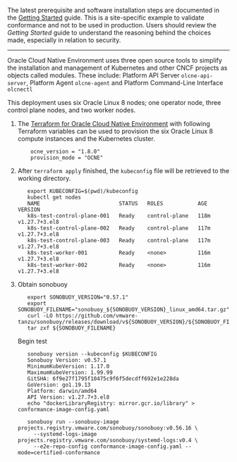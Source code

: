 The latest prerequisite and software installation steps are documented in the [Getting Started](https://docs.oracle.com/en/operating-systems/olcne/start/) guide.
This is a site-specific example to validate conformance and not to be used in production. Users should review the _Getting Started_ guide to understand the reasoning behind the choices made, especially in relation to security.
***
Oracle Cloud Native Environment uses three open source tools to simplify the installation and management of Kubernetes and other CNCF projects as objects called modules.
These include: Platform API Server `olcne-api-server`, Platform Agent `olcne-agent` and Platform Command-Line Interface `olcnectl`

This deployment uses six Oracle Linux 8 nodes; one operator node, three control plane nodes, and two worker nodes.

1. The [Terraform for Oracle Cloud Native Environment](https://github.com/oracle-terraform-modules/terraform-oci-olcne) with following Terraform variables can be used to provision the six Oracle Linux 8 compute instances and the Kubernetes cluster.
   ~~~
       ocne_version = "1.8.0"
       provision_mode = "OCNE"
   ~~~


2. After `terraform apply` finished, the `kubeconfig` file will be retrieved to the working directory.
    ~~~
       export KUBECONFIG=$(pwd)/kubeconfig
       kubectl get nodes
       NAME                         STATUS   ROLES           AGE    VERSION
       k8s-test-control-plane-001   Ready    control-plane   118m   v1.27.7+3.el8
       k8s-test-control-plane-002   Ready    control-plane   117m   v1.27.7+3.el8
       k8s-test-control-plane-003   Ready    control-plane   117m   v1.27.7+3.el8
       k8s-test-worker-001          Ready    <none>          116m   v1.27.7+3.el8
       k8s-test-worker-002          Ready    <none>          116m   v1.27.7+3.el8
    ~~~

3. Obtain sonobuoy
    ~~~
       export SONOBUOY_VERSION="0.57.1"
       export SONOBUOY_FILENAME="sonobuoy_${SONOBUOY_VERSION}_linux_amd64.tar.gz"
       curl -LO https://github.com/vmware-tanzu/sonobuoy/releases/download/v${SONOBUOY_VERSION}/${SONOBUOY_FILENAME}
       tar zxf ${SONOBUOY_FILENAME}
    ~~~
    Begin test
    ~~~
       sonobuoy version --kubeconfig $KUBECONFIG
       Sonobuoy Version: v0.57.1
       MinimumKubeVersion: 1.17.0
       MaximumKubeVersion: 1.99.99
       GitSHA: 6f9e27f1795f10475c9f6f5decdff692e1e228da
       GoVersion: go1.19.13
       Platform: darwin/amd64
       API Version: v1.27.7+3.el8
       echo "dockerLibraryRegistry: mirror.gcr.io/library" > conformance-image-config.yaml

       sonobuoy run --sonobuoy-image projects.registry.vmware.com/sonobuoy/sonobuoy:v0.56.16 \
         --systemd-logs-image projects.registry.vmware.com/sonobuoy/systemd-logs:v0.4 \
         --e2e-repo-config conformance-image-config.yaml --mode=certified-conformance
    ~~~

